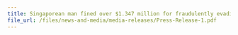 ```yaml
---
title: Singaporean man fined over $1.347 million for fraudulently evading duty and GST on imported motor vehicles
file_url: /files/news-and-media/media-releases/Press-Release-1.pdf
---
```

